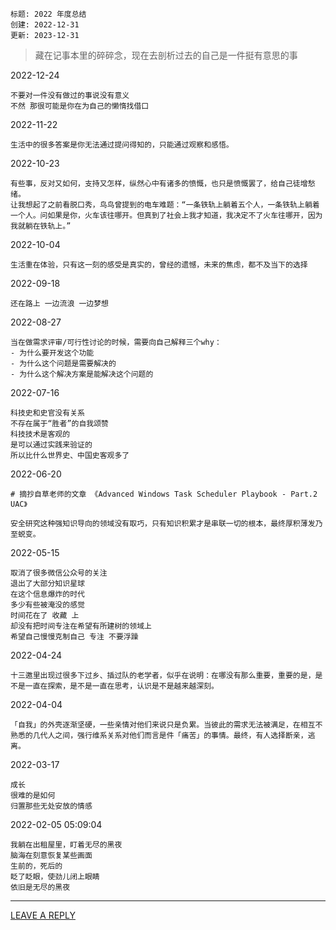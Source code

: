 ```
标题: 2022 年度总结
创建: 2022-12-31
更新: 2023-12-31
```


> 藏在记事本里的碎碎念，现在去剖析过去的自己是一件挺有意思的事


2022-12-24

```
不要对一件没有做过的事说没有意义
不然 那很可能是你在为自己的懒惰找借口
```

2022-11-22

```
生活中的很多答案是你无法通过提问得知的，只能通过观察和感悟。
```

2022-10-23

```
有些事，反对又如何，支持又怎样，纵然心中有诸多的愤慨，也只是愤慨罢了，给自己徒增愁绪。
让我想起了之前看脱口秀，鸟鸟曾提到的电车难题：“一条铁轨上躺着五个人，一条铁轨上躺着一个人。问如果是你，火车该往哪开。但真到了社会上我才知道，我决定不了火车往哪开，因为我就躺在铁轨上。”
```

2022-10-04

```
生活重在体验，只有这一刻的感受是真实的，曾经的遗憾，未来的焦虑，都不及当下的选择
```

2022-09-18

```
还在路上 一边流浪 一边梦想
```

2022-08-27 

```
当在做需求评审/可行性讨论的时候，需要向自己解释三个why：
- 为什么要开发这个功能
- 为什么这个问题是需要解决的
- 为什么这个解决方案是能解决这个问题的
```

2022-07-16

```
科技史和史官没有关系 
不存在属于“胜者”的自我颂赞 
科技技术是客观的 
是可以通过实践来验证的 
所以比什么世界史、中国史客观多了
```


2022-06-20

```
# 摘抄自草老师的文章 《Advanced Windows Task Scheduler Playbook - Part.2 UAC》

安全研究这种强知识导向的领域没有取巧，只有知识积累才是串联一切的根本，最终厚积薄发乃至蜕变。
```

2022-05-15

```
取消了很多微信公众号的关注
退出了大部分知识星球
在这个信息爆炸的时代
多少有些被淹没的感觉
时间花在了 收藏 上
却没有把时间专注在希望有所建树的领域上
希望自己慢慢克制自己 专注 不要浮躁
```

2022-04-24

```
十三邀里出现过很多下过乡、插过队的老学者，似乎在说明：在哪没有那么重要，重要的是，是不是一直在探索，是不是一直在思考，认识是不是越来越深刻。
```

2022-04-04

```
「自我」的外壳逐渐坚硬，一些亲情对他们来说只是负累。当彼此的需求无法被满足，在相互不熟悉的几代人之间，强行维系关系对他们而言是件「痛苦」的事情。最终，有人选择断亲，逃离。
```

2022-03-17 

```text
成长
很难的是如何
归置那些无处安放的情感
```


2022-02-05 05:09:04

```text
我躺在出租屋里，盯着无尽的黑夜
脑海在刻意恢复某些画面
生前的，死后的
眨了眨眼，使劲儿闭上眼睛
依旧是无尽的黑夜
```

---

[LEAVE A REPLY](https://github.com/pen4uin/blog-feedback/issues/new)


